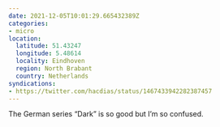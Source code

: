 ```yaml
---
date: 2021-12-05T10:01:29.665432389Z
categories:
- micro
location:
  latitude: 51.43247
  longitude: 5.48614
  locality: Eindhoven
  region: North Brabant
  country: Netherlands
syndications:
- https://twitter.com/hacdias/status/1467433942282387457
---
```


The German series “Dark” is so good but I’m so confused.
